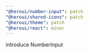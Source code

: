 ```yaml
---
"@heroui/number-input": patch
"@heroui/shared-icons": patch
"@heroui/theme": patch
"@heroui/react": minor
---
```


introduce NumberInput
